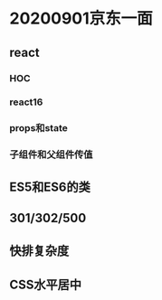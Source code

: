 # 20200901京东一面  
## react
### HOC  
### react16   
### props和state  
### 子组件和父组件传值   
## ES5和ES6的类   
## 301/302/500   
## 快排复杂度   
## CSS水平居中  
